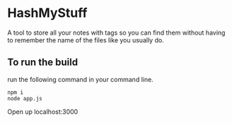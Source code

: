 # HashMyStuff
A tool to store all your notes with tags so you can find them without having to remember the name of the files like you usually do.

## To run the build
run the following command in your command line.

```
npm i 
node app.js
```

Open up localhost:3000 
